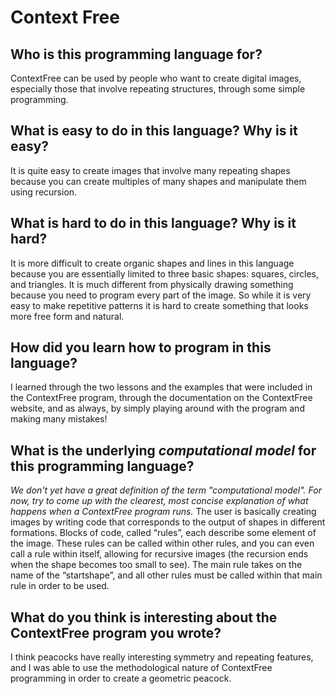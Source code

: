 # Context Free

##  Who is this programming language for?
ContextFree can be used by people who want to create digital images, 
especially those that involve repeating structures, through some simple
programming.

## What is easy to do in this language? Why is it easy?
It is quite easy to create images that involve many repeating shapes because 
you can create multiples of many shapes and manipulate them using recursion.

## What is hard to do in this language? Why is it hard? 
It is more difficult to create organic shapes and lines in this language 
because you are essentially limited to three basic shapes: squares, circles, 
and triangles. It is much different from physically drawing something because 
you need to program every part of the image. So while it is very easy to make
repetitive patterns it is hard to create something that looks more free form 
and natural.

## How did you learn how to program in this language?
I learned through the two lessons and the examples that were included in the 
ContextFree program, through the documentation on the ContextFree website, 
and as always, by simply playing around with the program and making many 
mistakes!

## What is the underlying _computational model_ for this programming language? 
_We don't yet have a great definition of the term "computational model". 
For now, try to come up with the clearest, most concise explanation of what 
happens when a ContextFree program runs._
The user is basically creating images by writing code that corresponds to the 
output of shapes in different formations. Blocks of code, called “rules”, 
each describe some element of the image. These rules can be called within 
other rules, and you can even call a rule within itself, allowing for 
recursive images (the recursion ends when the shape becomes too small to see).
The main rule takes on the name of the “startshape”, and all other rules must 
be called within that main rule in order to be used.

## What do you think is interesting about the ContextFree program you wrote?
I think peacocks have really interesting symmetry and repeating features, and 
I was able to use the methodological nature of ContextFree programming in 
order to create a geometric peacock. 



